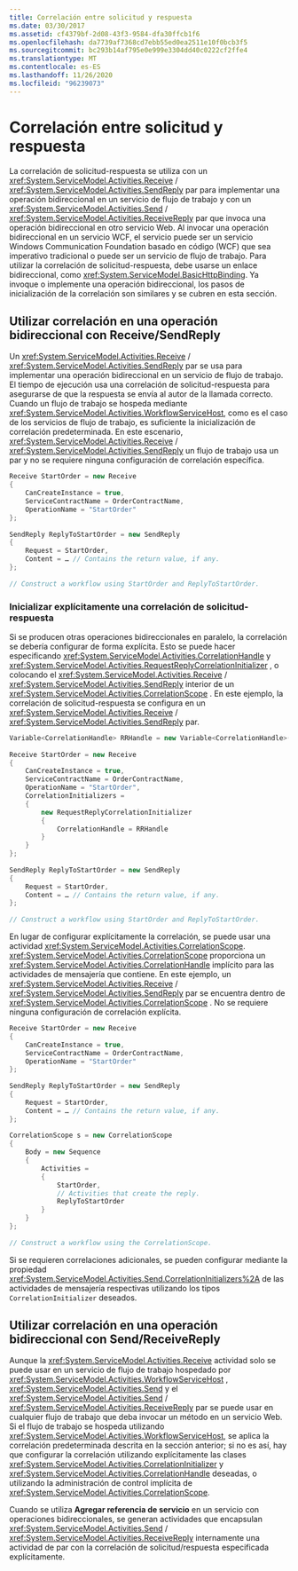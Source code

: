 ```yaml
---
title: Correlación entre solicitud y respuesta
ms.date: 03/30/2017
ms.assetid: cf4379bf-2d08-43f3-9584-dfa30ffcb1f6
ms.openlocfilehash: da7739af7368cd7ebb55ed0ea2511e10f0bcb3f5
ms.sourcegitcommit: bc293b14af795e0e999e3304dd40c0222cf2ffe4
ms.translationtype: MT
ms.contentlocale: es-ES
ms.lasthandoff: 11/26/2020
ms.locfileid: "96239073"
---
```

# <a name="request-reply-correlation"></a>Correlación entre solicitud y respuesta

La correlación de solicitud-respuesta se utiliza con un <xref:System.ServiceModel.Activities.Receive> / <xref:System.ServiceModel.Activities.SendReply> par para implementar una operación bidireccional en un servicio de flujo de trabajo y con un <xref:System.ServiceModel.Activities.Send> / <xref:System.ServiceModel.Activities.ReceiveReply> par que invoca una operación bidireccional en otro servicio Web. Al invocar una operación bidireccional en un servicio WCF, el servicio puede ser un servicio Windows Communication Foundation basado en código (WCF) que sea imperativo tradicional o puede ser un servicio de flujo de trabajo. Para utilizar la correlación de solicitud-respuesta, debe usarse un enlace bidireccional, como <xref:System.ServiceModel.BasicHttpBinding>. Ya invoque o implemente una operación bidireccional, los pasos de inicialización de la correlación son similares y se cubren en esta sección.  
  
## <a name="using-correlation-in-a-two-way-operation-with-receivesendreply"></a>Utilizar correlación en una operación bidireccional con Receive/SendReply  

 Un <xref:System.ServiceModel.Activities.Receive> / <xref:System.ServiceModel.Activities.SendReply> par se usa para implementar una operación bidireccional en un servicio de flujo de trabajo. El tiempo de ejecución usa una correlación de solicitud-respuesta para asegurarse de que la respuesta se envía al autor de la llamada correcto. Cuando un flujo de trabajo se hospeda mediante <xref:System.ServiceModel.Activities.WorkflowServiceHost>, como es el caso de los servicios de flujo de trabajo, es suficiente la inicialización de correlación predeterminada. En este escenario, <xref:System.ServiceModel.Activities.Receive> / <xref:System.ServiceModel.Activities.SendReply> un flujo de trabajo usa un par y no se requiere ninguna configuración de correlación específica.  
  
```csharp  
Receive StartOrder = new Receive  
{  
    CanCreateInstance = true,  
    ServiceContractName = OrderContractName,  
    OperationName = "StartOrder"  
};  
  
SendReply ReplyToStartOrder = new SendReply  
{  
    Request = StartOrder,  
    Content = … // Contains the return value, if any.  
};  
  
// Construct a workflow using StartOrder and ReplyToStartOrder.  
```  
  
### <a name="explicitly-initializing-request-reply-correlation"></a>Inicializar explícitamente una correlación de solicitud-respuesta  

 Si se producen otras operaciones bidireccionales en paralelo, la correlación se debería configurar de forma explícita. Esto se puede hacer especificando <xref:System.ServiceModel.Activities.CorrelationHandle> y <xref:System.ServiceModel.Activities.RequestReplyCorrelationInitializer> , o colocando el <xref:System.ServiceModel.Activities.Receive> / <xref:System.ServiceModel.Activities.SendReply> interior de un <xref:System.ServiceModel.Activities.CorrelationScope> . En este ejemplo, la correlación de solicitud-respuesta se configura en un <xref:System.ServiceModel.Activities.Receive> / <xref:System.ServiceModel.Activities.SendReply> par.  
  
```csharp  
Variable<CorrelationHandle> RRHandle = new Variable<CorrelationHandle>();  
  
Receive StartOrder = new Receive  
{  
    CanCreateInstance = true,  
    ServiceContractName = OrderContractName,  
    OperationName = "StartOrder",  
    CorrelationInitializers =  
    {  
        new RequestReplyCorrelationInitializer  
        {  
            CorrelationHandle = RRHandle  
        }  
    }  
};  
  
SendReply ReplyToStartOrder = new SendReply  
{  
    Request = StartOrder,  
    Content = … // Contains the return value, if any.  
};  
  
// Construct a workflow using StartOrder and ReplyToStartOrder.  
```  
  
 En lugar de configurar explícitamente la correlación, se puede usar una actividad <xref:System.ServiceModel.Activities.CorrelationScope>. <xref:System.ServiceModel.Activities.CorrelationScope> proporciona un <xref:System.ServiceModel.Activities.CorrelationHandle> implícito para las actividades de mensajería que contiene. En este ejemplo, un <xref:System.ServiceModel.Activities.Receive> / <xref:System.ServiceModel.Activities.SendReply> par se encuentra dentro de <xref:System.ServiceModel.Activities.CorrelationScope> . No se requiere ninguna configuración de correlación explícita.  
  
```csharp  
Receive StartOrder = new Receive  
{  
    CanCreateInstance = true,  
    ServiceContractName = OrderContractName,  
    OperationName = "StartOrder"  
};  
  
SendReply ReplyToStartOrder = new SendReply  
{  
    Request = StartOrder,  
    Content = … // Contains the return value, if any.  
};  
  
CorrelationScope s = new CorrelationScope  
{  
    Body = new Sequence  
    {  
        Activities =
        {  
            StartOrder,  
            // Activities that create the reply.  
            ReplyToStartOrder  
        }  
    }  
};  
  
// Construct a workflow using the CorrelationScope.  
```  
  
 Si se requieren correlaciones adicionales, se pueden configurar mediante la propiedad <xref:System.ServiceModel.Activities.Send.CorrelationInitializers%2A> de las actividades de mensajería respectivas utilizando los tipos `CorrelationInitializer` deseados.  
  
## <a name="using-correlation-in-a-two-way-operation-with-sendreceivereply"></a>Utilizar correlación en una operación bidireccional con Send/ReceiveReply  

 Aunque la <xref:System.ServiceModel.Activities.Receive> actividad solo se puede usar en un servicio de flujo de trabajo hospedado por <xref:System.ServiceModel.Activities.WorkflowServiceHost> , <xref:System.ServiceModel.Activities.Send> y el <xref:System.ServiceModel.Activities.Send> / <xref:System.ServiceModel.Activities.ReceiveReply> par se puede usar en cualquier flujo de trabajo que deba invocar un método en un servicio Web. Si el flujo de trabajo se hospeda utilizando <xref:System.ServiceModel.Activities.WorkflowServiceHost>, se aplica la correlación predeterminada descrita en la sección anterior; si no es así, hay que configurar la correlación utilizando explícitamente las clases <xref:System.ServiceModel.Activities.CorrelationInitializer> y <xref:System.ServiceModel.Activities.CorrelationHandle> deseadas, o utilizando la administración de control implícita de <xref:System.ServiceModel.Activities.CorrelationScope>.  
  
 Cuando se utiliza **Agregar referencia de servicio** en un servicio con operaciones bidireccionales, se generan actividades que encapsulan <xref:System.ServiceModel.Activities.Send> / <xref:System.ServiceModel.Activities.ReceiveReply> internamente una actividad de par con la correlación de solicitud/respuesta especificada explícitamente.
